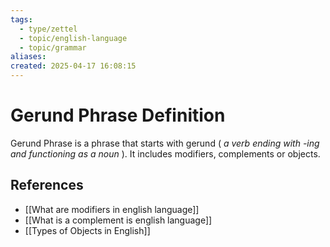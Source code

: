 ```yaml
---
tags:
  - type/zettel
  - topic/english-language
  - topic/grammar
aliases: 
created: 2025-04-17 16:08:15
---
```

# Gerund Phrase Definition

Gerund Phrase is a phrase that starts with gerund ( *a verb ending with -ing and functioning as a noun* ). It includes modifiers, complements or objects.


## References
- [[What are modifiers in english language]]
- [[What is a complement is english language]]
- [[Types of Objects in English]]